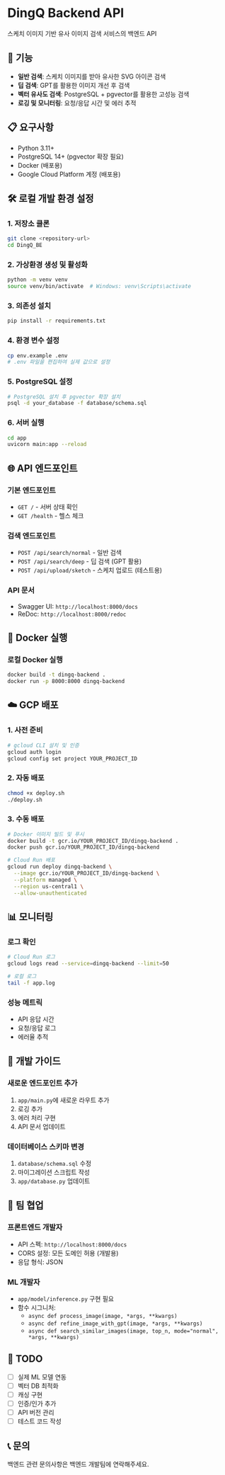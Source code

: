 # DingQ Backend API

스케치 이미지 기반 유사 이미지 검색 서비스의 백엔드 API

## 🚀 기능

- **일반 검색**: 스케치 이미지를 받아 유사한 SVG 아이콘 검색
- **딥 검색**: GPT를 활용한 이미지 개선 후 검색
- **벡터 유사도 검색**: PostgreSQL + pgvector를 활용한 고성능 검색
- **로깅 및 모니터링**: 요청/응답 시간 및 에러 추적

## 📋 요구사항

- Python 3.11+
- PostgreSQL 14+ (pgvector 확장 필요)
- Docker (배포용)
- Google Cloud Platform 계정 (배포용)

## 🛠️ 로컬 개발 환경 설정

### 1. 저장소 클론
```bash
git clone <repository-url>
cd DingQ_BE
```

### 2. 가상환경 생성 및 활성화
```bash
python -m venv venv
source venv/bin/activate  # Windows: venv\Scripts\activate
```

### 3. 의존성 설치
```bash
pip install -r requirements.txt
```

### 4. 환경 변수 설정
```bash
cp env.example .env
# .env 파일을 편집하여 실제 값으로 설정
```

### 5. PostgreSQL 설정
```bash
# PostgreSQL 설치 후 pgvector 확장 설치
psql -d your_database -f database/schema.sql
```

### 6. 서버 실행
```bash
cd app
uvicorn main:app --reload
```

## 🌐 API 엔드포인트

### 기본 엔드포인트
- `GET /` - 서버 상태 확인
- `GET /health` - 헬스 체크

### 검색 엔드포인트
- `POST /api/search/normal` - 일반 검색
- `POST /api/search/deep` - 딥 검색 (GPT 활용)
- `POST /api/upload/sketch` - 스케치 업로드 (테스트용)

### API 문서
- Swagger UI: `http://localhost:8000/docs`
- ReDoc: `http://localhost:8000/redoc`

## 🐳 Docker 실행

### 로컬 Docker 실행
```bash
docker build -t dingq-backend .
docker run -p 8000:8000 dingq-backend
```

## ☁️ GCP 배포

### 1. 사전 준비
```bash
# gcloud CLI 설치 및 인증
gcloud auth login
gcloud config set project YOUR_PROJECT_ID
```

### 2. 자동 배포
```bash
chmod +x deploy.sh
./deploy.sh
```

### 3. 수동 배포
```bash
# Docker 이미지 빌드 및 푸시
docker build -t gcr.io/YOUR_PROJECT_ID/dingq-backend .
docker push gcr.io/YOUR_PROJECT_ID/dingq-backend

# Cloud Run 배포
gcloud run deploy dingq-backend \
  --image gcr.io/YOUR_PROJECT_ID/dingq-backend \
  --platform managed \
  --region us-central1 \
  --allow-unauthenticated
```

## 📊 모니터링

### 로그 확인
```bash
# Cloud Run 로그
gcloud logs read --service=dingq-backend --limit=50

# 로컬 로그
tail -f app.log
```

### 성능 메트릭
- API 응답 시간
- 요청/응답 로그
- 에러율 추적

## 🔧 개발 가이드

### 새로운 엔드포인트 추가
1. `app/main.py`에 새로운 라우트 추가
2. 로깅 추가
3. 에러 처리 구현
4. API 문서 업데이트

### 데이터베이스 스키마 변경
1. `database/schema.sql` 수정
2. 마이그레이션 스크립트 작성
3. `app/database.py` 업데이트

## 🤝 팀 협업

### 프론트엔드 개발자
- API 스펙: `http://localhost:8000/docs`
- CORS 설정: 모든 도메인 허용 (개발용)
- 응답 형식: JSON

### ML 개발자
- `app/model/inference.py` 구현 필요
- 함수 시그니처:
  - `async def process_image(image, *args, **kwargs)`
  - `async def refine_image_with_gpt(image, *args, **kwargs)`
  - `async def search_similar_images(image, top_n, mode="normal", *args, **kwargs)`

## 📝 TODO

- [ ] 실제 ML 모델 연동
- [ ] 벡터 DB 최적화
- [ ] 캐싱 구현
- [ ] 인증/인가 추가
- [ ] API 버전 관리
- [ ] 테스트 코드 작성

## 📞 문의

백엔드 관련 문의사항은 백엔드 개발팀에 연락해주세요. 